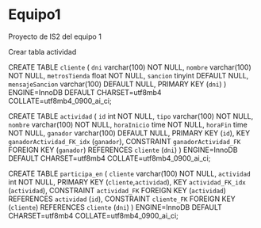 # Equipo1
Proyecto de IS2 del equipo 1

Crear tabla actividad

CREATE TABLE `cliente` (
  `dni` varchar(100) NOT NULL,
  `nombre` varchar(100) NOT NULL,
  `metrosTienda` float NOT NULL,
  `sancion` tinyint DEFAULT NULL,
  `mensajeSancion` varchar(100) DEFAULT NULL,
  PRIMARY KEY (`dni`)
) ENGINE=InnoDB DEFAULT CHARSET=utf8mb4 COLLATE=utf8mb4_0900_ai_ci;


CREATE TABLE `actividad` (
  `id` int NOT NULL,
  `tipo` varchar(100) NOT NULL,
  `nombre` varchar(100) NOT NULL,
  `horaInicio` time NOT NULL,
  `horaFin` time NOT NULL,
  `ganador` varchar(100) DEFAULT NULL,
  PRIMARY KEY (`id`),
  KEY `ganadorActividad_FK_idx` (`ganador`),
  CONSTRAINT `ganadorActividad_FK` FOREIGN KEY (`ganador`) REFERENCES `cliente` (`dni`)
) ENGINE=InnoDB DEFAULT CHARSET=utf8mb4 COLLATE=utf8mb4_0900_ai_ci;

CREATE TABLE `participa_en` (
  `cliente` varchar(100) NOT NULL,
  `actividad` int NOT NULL,
  PRIMARY KEY (`cliente`,`actividad`),
  KEY `actividad_FK_idx` (`actividad`),
  CONSTRAINT `actividad_FK` FOREIGN KEY (`actividad`) REFERENCES `actividad` (`id`),
  CONSTRAINT `cliente_FK` FOREIGN KEY (`cliente`) REFERENCES `cliente` (`dni`)
) ENGINE=InnoDB DEFAULT CHARSET=utf8mb4 COLLATE=utf8mb4_0900_ai_ci;
